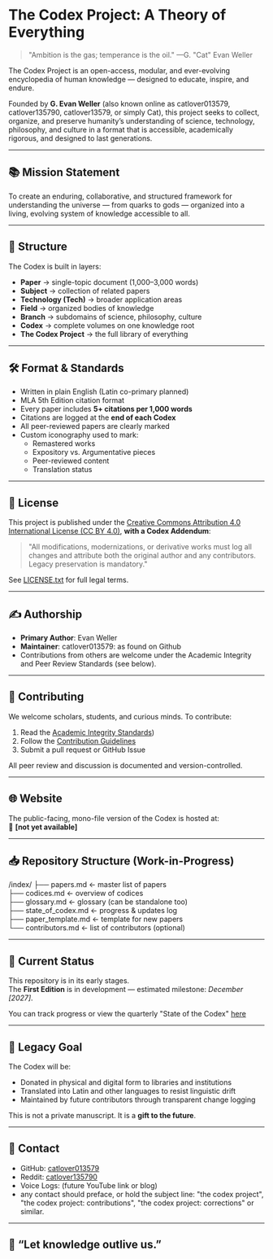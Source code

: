 # The Codex Project: A Theory of Everything

> "Ambition is the gas; temperance is the oil." —G. "Cat" Evan Weller

The Codex Project is an open-access, modular, and ever-evolving encyclopedia of human knowledge — designed to educate, inspire, and endure.

Founded by **G. Evan Weller** (also known online as catlover013579, catlover135790, catlover13579, or simply Cat), this project seeks to collect, organize, and preserve humanity’s understanding of science, technology, philosophy, and culture in a format that is accessible, academically rigorous, and designed to last generations.

---

## 📚 Mission Statement

To create an enduring, collaborative, and structured framework for understanding the universe — from quarks to gods — organized into a living, evolving system of knowledge accessible to all.

---

## 🧭 Structure

The Codex is built in layers:

- **Paper** → single-topic document (1,000–3,000 words)
- **Subject** → collection of related papers
- **Technology (Tech)** → broader application areas
- **Field** → organized bodies of knowledge
- **Branch** → subdomains of science, philosophy, culture
- **Codex** → complete volumes on one knowledge root
- **The Codex Project** → the full library of everything

---

## 🛠️ Format & Standards

- Written in plain English (Latin co-primary planned)
- MLA 5th Edition citation format
- Every paper includes **5+ citations per 1,000 words**
- Citations are logged at the **end of each Codex**
- All peer-reviewed papers are clearly marked
- Custom iconography used to mark:
  - Remastered works
  - Expository vs. Argumentative pieces
  - Peer-reviewed content
  - Translation status

---

## 🔐 License

This project is published under the [Creative Commons Attribution 4.0 International License (CC BY 4.0)](https://creativecommons.org/licenses/by/4.0/), **with a Codex Addendum**:

> "All modifications, modernizations, or derivative works must log all changes and attribute both the original author and any contributors. Legacy preservation is mandatory."

See [LICENSE.txt](./LICENSE.txt) for full legal terms.

---

## ✍️ Authorship

- **Primary Author**: Evan Weller  
- **Maintainer**: catlover013579: as found on Github
- Contributions from others are welcome under the Academic Integrity and Peer Review Standards (see below).

---

## 🤝 Contributing

We welcome scholars, students, and curious minds. To contribute:

1. Read the [Academic Integrity Standards](https://github.com/Catlover013579/The-Codex-Project/blob/main/Academic%20Integrety))
2. Follow the [Contribution Guidelines](CONTRIBUTING.md)
3. Submit a pull request or GitHub Issue

All peer review and discussion is documented and version-controlled.

---

## 🌐 Website

The public-facing, mono-file version of the Codex is hosted at:  
📍 **[not yet available]**

---

## 📥 Repository Structure (Work-in-Progress)

/index/
   ├── papers.md            ← master list of papers  
   ├── codices.md           ← overview of codices  
   ├── glossary.md          ← glossary (can be standalone too)  
   ├── state_of_codex.md    ← progress & updates log  
   ├── paper_template.md    ← template for new papers  
   └── contributors.md      ← list of contributors (optional)



---

## 🧪 Current Status

This repository is in its early stages.  
The **First Edition** is in development — estimated milestone: *December [2027]*.

You can track progress or view the quarterly "State of the Codex" [here](https://github.com/Catlover013579/The-Codex-Project/tree/main/index/STATE_OF_THE_CODEX)

---

## 🌱 Legacy Goal

The Codex will be:
- Donated in physical and digital form to libraries and institutions
- Translated into Latin and other languages to resist linguistic drift
- Maintained by future contributors through transparent change logging

This is not a private manuscript. It is a **gift to the future**.

---

## 🧾 Contact

- GitHub: [catlover013579](https://github.com/Catlover013579)
- Reddit: [catlover135790](https://www.reddit.com/user/catlover135790/)
- Voice Logs: (future YouTube link or blog)
- any contact should preface, or hold the subject line: "the codex project", "the codex project: contributions", "the codex project: corrections" or similar.
---

## 🌌 “Let knowledge outlive us.”

